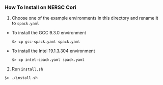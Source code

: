 ### How To Install on NERSC Cori

1. Choose one of the example environments in this directory and rename it to `spack.yaml`
  * To install the GCC 9.3.0 environment
    ```
    $> cp gcc-spack.yaml spack.yaml
    ```
  * To install the Intel 19.1.3.304 environment
    ```
    $> cp intel-spack.yaml spack.yaml
    ```

2. Run `install.sh`

```
$> ./install.sh
```
